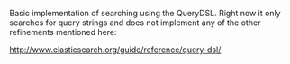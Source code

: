 Basic implementation of searching using the QueryDSL.  Right now it only searches for query strings and does not implement any of the other  refinements mentioned here:

http://www.elasticsearch.org/guide/reference/query-dsl/
